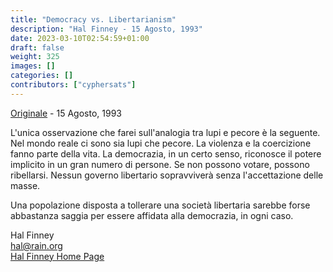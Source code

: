 ```yaml
---
title: "Democracy vs. Libertarianism"
description: "Hal Finney - 15 Agosto, 1993"
date: 2023-03-10T02:54:59+01:00
draft: false
weight: 325
images: []
categories: []
contributors: ["cyphersats"]
---
```


[Originale](https://web.archive.org/web/20041206194945/http://finney.org/~hal/liberty_demo.html) - 15 Agosto, 1993

L'unica osservazione che farei sull'analogia tra lupi e pecore è la seguente. Nel mondo reale ci sono sia lupi che pecore. La violenza e la coercizione fanno parte della vita. La democrazia, in un certo senso, riconosce il potere implicito in un gran numero di persone. Se non possono votare, possono ribellarsi. Nessun governo libertario sopravviverà senza l'accettazione delle masse.

Una popolazione disposta a tollerare una società libertaria sarebbe forse abbastanza saggia per essere affidata alla democrazia, in ogni caso.

Hal Finney<br>
hal@rain.org<br>
[Hal Finney Home Page](hal-finney-home-page.md)
